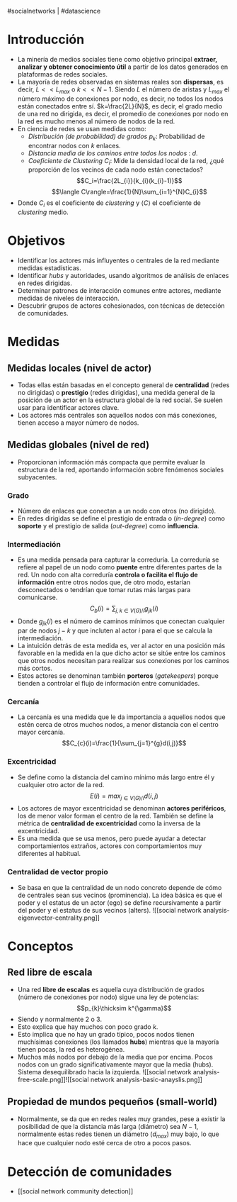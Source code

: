 #socialnetworks | #datascience

# Introducción
- La minería de medios sociales tiene como objetivo principal **extraer, analizar y obtener conocimiento útil** a partir de los datos generados en plataformas de redes sociales.
- La mayoría de redes observadas en sistemas reales son **dispersas**, es decir, $L<<L_{max}$ o $k<<N-1$. Siendo $L$ el número de aristas y $L_{max}$ el número máximo de conexiones por nodo, es decir, no todos los nodos están conectados entre sí. $k=\frac{2L}{N}$, es decir, el grado medio de una red no dirigida, es decir, el promedio de conexiones por nodo en la red es mucho menos al número de nodos de la red.
- En ciencia de redes se usan medidas como:
	- *Distribución (de probabilidad) de grados* $p_{k}$: Probabilidad de encontrar nodos con $k$ enlaces.
	- *Distancia media de los caminos entre todos los nodos* : $d$.
	- *Coeficiente de Clustering* $C_{i}$: Mide la densidad local de la red, ¿qué proporción de los vecinos de cada nodo están conectados?
$$C_i=\frac{2L_{i}}{k_{i}(k_{i}-1)}$$
$$\langle C\rangle=\frac{1}{N}\sum_{i=1}^{N}C_{i}$$
- Donde $C_i$ es el coeficiente de *clustering* y $\langle C\rangle$ el coeficiente de *clustering* medio.

# Objetivos
- Identificar los actores más influyentes o centrales de la red mediante medidas estadísticas.
- Identificar *hubs* y autoridades, usando algoritmos de análisis de enlaces en redes dirigidas.
- Determinar patrones de interacción comunes entre actores, mediante medidas de niveles de interacción.
- Descubrir grupos de actores cohesionados, con técnicas de detección de comunidades.

# Medidas
## Medidas locales (nivel de actor)
- Todas ellas están basadas en el concepto general de **centralidad** (redes no dirigidas) o **prestigio** (redes dirigidas), una medida general de la posición de un actor en la estructura global de la red social. Se suelen usar para identificar actores clave.
- Los actores más centrales son aquellos nodos con más conexiones, tienen acceso a mayor número de nodos.
## Medidas globales (nivel de red)
- Proporcionan información más compacta que permite evaluar la estructura de la red, aportando información sobre fenómenos sociales subyacentes.
### Grado
- Número de enlaces que conectan a un nodo con otros (no dirigido).
- En redes dirigidas se define el prestigio de entrada o (*in-degree*) como **soporte** y el prestigio de salida (*out-degree*) como **influencia**.
### Intermediación
- Es una medida pensada para capturar la correduría. La correduría se refiere al papel de un nodo como **puente** entre diferentes partes de la red. Un nodo con alta correduría **controla o facilita el flujo de información** entre otros nodos que, de otro modo, estarían desconectados o tendrían que tomar rutas más largas para comunicarse.
$$C_{b}(i)=\sum_{j,k\in V(G)/i}g_{jk}(i)$$
- Donde $g_{jk}(i)$ es el número de caminos mínimos que conectan cualquier par de nodos $j-k$ y que incluten al actor $i$ para el que se calcula la intermediación.
- La intuición detrás de esta medida es, ver al actor en una posición más favorable en la medida en la que dicho actor se sitúe entre los caminos que otros nodos necesitan para realizar sus conexiones por los caminos más cortos.
- Estos actores se denominan también **porteros** (*gatekeepers*) porque tienden a controlar el flujo de información entre comunidades.
### Cercanía
- La cercanía es una medida que le da importancia a aquellos nodos que estén cerca de otros muchos nodos, a menor distancia con el centro mayor cercanía.
$$C_{c}(i)=\frac{1}{\sum_{j=1}^{g}d(i,j)}$$
### Excentricidad
- Se define como la distancia del camino mínimo más largo entre él y cualquier otro actor de la red.
$$E(i)=max_{j\in V(G)/i}d(i,j)$$
- Los actores de mayor excentricidad se denominan **actores periféricos**, los de menor valor forman el centro de la red. También se define la métrica de **centralidad de excentricidad** como la inversa de la excentricidad. 
- Es una medida que se usa menos, pero puede ayudar a detectar comportamientos extraños, actores con comportamientos muy diferentes al habitual.
### Centralidad de vector propio
- Se basa en que la centralidad de un nodo concreto depende de cómo de centrales sean sus vecinos (prominencia). La idea básica es que el poder y el estatus de un actor (ego) se define recursivamente a partir del poder y el estatus de sus vecinos (alters).
![[social network analysis-eigenvector-centrality.png]]

# Conceptos
## Red libre de escala
- Una red **libre de escalas** es aquella cuya distribución de grados (número de conexiones por nodo) sigue una ley de potencias:
$$p_{k}\thicksim k^{\gamma}$$
- Siendo $\gamma$ normalmente $2$ o $3$.
- Esto explica que hay muchos con poco grado $k$.
- Esto implica que no hay un grado típico, pocos nodos tienen muchísimas conexiones (los llamados **hubs**) mientras que la mayoría tienen pocas, la red es heterogénea.
- Muchos más nodos por debajo de la media que por encima. Pocos nodos con un grado significativamente mayor que la media (hubs). Sistema desequilibrado hacia la izquierda.
![[social network analysis-free-scale.png]]![[social network analysis-basic-anayslis.png]]
## Propiedad de mundos pequeños (small-world)
- Normalmente, se da que en redes reales muy grandes, pese a existir la posibilidad de que la distancia más larga (diámetro) sea $N-1$, normalmente estas redes tienen un diámetro ($d_{max}$) muy bajo, lo que hace que cualquier nodo esté cerca de otro a pocos pasos.

# Detección de comunidades
- [[social network community detection]]